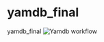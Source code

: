 # yamdb_final
yamdb_final
![Yamdb workflow](https://github.com/tomatoinoil/yamdb_final/actions/workflows/yamdb_workflow/badge.svg)
